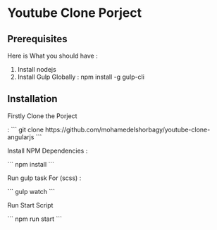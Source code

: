 # Youtube Clone Porject



## Prerequisites
Here is What you should have : 
1. Install nodejs
2. Install Gulp Globally : npm install -g gulp-cli


## Installation
<p>Firstly Clone the Porject</p>:
```
git clone https://github.com/mohamedelshorbagy/youtube-clone-angularjs
```
<p>Install NPM Dependencies : </p>
```
npm install
```
<p>Run gulp task For (scss) : </p>
```
gulp watch
```
<p>Run Start Script</p>
```
npm run start
```

